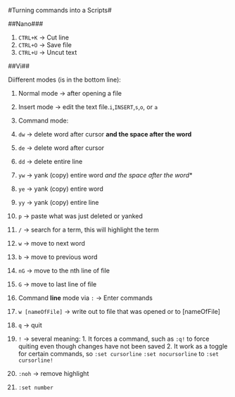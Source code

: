 #Turning commands into a Scripts#

##Nano###
1. `CTRL+K` -> Cut line
2. `CTRL+O` -> Save file
3. `CTRL+U` -> Uncut text

##Vi##

Diifferent modes (is in the bottom line):
1. Normal mode -> after opening a file
2. Insert mode -> edit the text file.`i`,`INSERT`,`s`,`o`, or `a`
3. Command mode:
  1. `dw` -> delete word after cursor **and the space after the word**
  2. `de` -> delete word after cursor
  3. `dd` -> delete entire line

  4. `yw` -> yank (copy) entire word *and the space after the word**
  5. `ye` -> yank (copy) entire word
  6. `yy` -> yank (copy) entire line

  7. `p`  -> paste what was just deleted or yanked
  8. `/` -> search for a term, this will highlight the term

  9. `w` -> move to next word
 10. `b` -> move to previous word
 11. `nG` -> move to the nth line of file
 12. `G` -> move to last line of file
4. Command **line** mode via `:` -> Enter commands
  1. `w [nameOfFile]` -> write out to file that was opened or to [nameOfFile]
  2. `q` -> quit
  3. `!` -> several meaning:
    1. It forces a command, such as `:q!` to force quiting even though changes have not been saved
    2. It work as a toggle for certain commands, so `:set cursorline` `:set nocursorline` to `:set cursorline!`
  4. `:noh` -> remove highlight
  5. `:set number`
